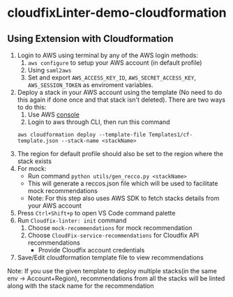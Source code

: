 # cloudfixLinter-demo-cloudformation

## Using Extension with Cloudformation
 1. Login to AWS using terminal by any of the AWS login methods:
    1. `aws configure` to setup your AWS account (in default profile)
    2. Using `saml2aws`
    3. Set and export `AWS_ACCESS_KEY_ID`, `AWS_SECRET_ACCESS_KEY`, `AWS_SESSION_TOKEN` as enviroment variables.
 2. Deploy a stack in your AWS account using the template (No need to do this again if done once and that stack isn't deleted). There are two ways to do this:
    1. Use AWS [console](https://us-east-1.console.aws.amazon.com/cloudformation/home?region=us-east-1#/stacks)
    2. Login to aws through CLI, then run this command
    ```
    aws cloudformation deploy --template-file Templates1/cf-template.json --stack-name <stackName>
    ```
 3. The region for default profile should also be set to the region where the stack exists
 3. For mock:
    - Run command `python utils/gen_recco.py <stackName>` 
    - This will generate a reccos.json file which will be used to facilitate mock recommendations
    - Note: For this step also uses AWS SDK to fetch stacks details from your AWS account
 4. Press `Ctrl+Shift+p` to open VS Code command palette
 5. Run `Cloudfix-linter: init` command
    1. Choose `mock-recommendations` for mock recommendation
    2. Choose `CloudFix-service-recommendations` for Cloudfix API recommendations
       - Provide Cloudfix account credentials
 6. Save/Edit cloudformation template file to view recommendations

Note: If you use the given template to deploy multiple stacks(in the same env -> Account+Region), recommendations from all the stacks will be linted along with the stack name for the recommendation